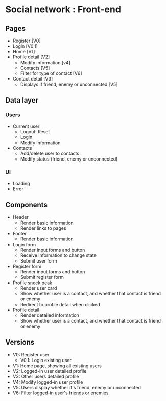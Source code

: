 # Social network : Front-end

## Pages

- Register [V0]
- Login [V0.1]
- Home [V1]
- Profile detail [V2]
  - Modify information [v4]
  - Contacts [V5]
  - Filter for type of contact [V6]
- Contact detail [V3]
  - Displays if friend, enemy or unconnected [V5]

## Data layer

### Users

- Current user
  - Logout: Reset
  - Login
  - Modify information
- Contacts
  - Add/delete user to contacts
  - Modify status (friend, enemy or unconnected)

### UI

- Loading
- Error

## Components

- Header
  - Render basic information
  - Render links to pages
- Footer
  - Render basic information
- Login form
  - Render input forms and button
  - Receive information to change state
  - Submit user form
- Register form
  - Render input forms and button
  - Submit register form
- Profile sneek peak
  - Render user card
  - Show whether user is a contact, and whether that contact is friend or enemy
  - Redirect to profile detail when clicked
- Profile detail
  - Render detailed information
  - Show whether user is a contact, and whether that contact is friend or enemy

## Versions

- V0: Register user
  - V0.1: Login existing user
- V1: Home page, showing all existing users
- V2: Logged-in user detailed profile
- V3: Other users detailed profile
- V4: Modify logged-in user profile
- V5: Users display whether it's friend, enemy or unconnected
- V6: Filter logged-in user's friends or enemies

